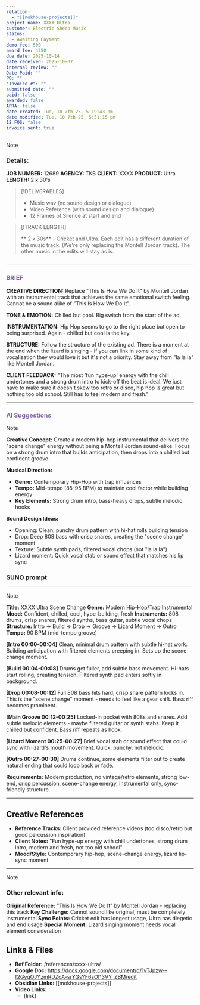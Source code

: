 ```yaml
---
relation:
  - "[[mokhouse-projects]]"
project name: XXXX Ultra
customer: Electric Sheep Music
status:
  - Awaiting Payment
demo fee: 500
award fee: 4250
due date: 2025-10-14
date received: 2025-10-07
internal review: ""
Date Paid: ""
PO: ""
"Invoice #": ""
submitted date: ""
paid: false
awarded: false
APRA: false
date created: Tue, 10 7th 25, 5:19:43 pm
date modified: Tue, 10 7th 25, 5:51:15 pm
12 FOS: false
invoice sent: true
---
```


> [!NOTE]
> ### Details:
>
>
> **JOB NUMBER:** 12689
> **AGENCY:** TKB
> **CLIENT:** XXXX
> **PRODUCT:** Ultra
> **LENGTH:** 2 x 30's
>

> [!DELIVERABLES]
>
> - Music wav (no sound design or dialogue)
> - Video Reference (with sound design and dialogue)
> - 12 Frames of Silence at start and end
>

> [!TRACK LENGTH]
>
> ** 2 x 30s** - Cricket and Ultra. Each edit has a different duration of the music track. (We're only replacing the Montell Jordan track). The other music in the edits will stay as is.


```YYMMDD_12689_XXXX_3A_Mus.wav
```

---
### <font color="#8064a2">BRIEF</font>


**CREATIVE DIRECTION:**
Replace "This Is How We Do It" by Montell Jordan with an instrumental track that achieves the same emotional switch feeling. Cannot be a sound alike of "This Is How We Do It".

**TONE & EMOTION:**
Chilled but cool. Big switch from the start of the ad.

**INSTRUMENTATION:**
Hip Hop seems to go to the right place but open to being surprised. Again - chilled but cool is the key.

**STRUCTURE:**
Follow the structure of the existing ad. There is a moment at the end when the lizard is singing - if you can link in some kind of vocalisation they would love it but it's not a priority. Stay away from "la la la" like Montell Jordan.

**CLIENT FEEDBACK:**
"The most 'fun hype-up' energy with the chill undertones and a strong drum intro to kick-off the beat is ideal. We just have to make sure it doesn't skew too retro or disco, hip hop is great but nothing too old school. Still has to feel modern and fresh."


---


### <font color="#8064a2">AI Suggestions</font>

> [!NOTE]
> **Creative Concept:**
> Create a modern hip-hop instrumental that delivers the "scene change" energy without being a Montell Jordan sound-alike. Focus on a strong drum intro that builds anticipation, then drops into a chilled but confident groove.
>
> **Musical Direction:**
> - **Genre:** Contemporary Hip-Hop with trap influences
> - **Tempo:** Mid-tempo (85-95 BPM) to maintain cool factor while building energy
> - **Key Elements:** Strong drum intro, bass-heavy drops, subtle melodic hooks
>
> **Sound Design Ideas:**
> - Opening: Clean, punchy drum pattern with hi-hat rolls building tension
> - Drop: Deep 808 bass with crisp snares, creating the "scene change" moment
> - Texture: Subtle synth pads, filtered vocal chops (not "la la la")
> - Lizard moment: Quick vocal stab or sound effect that matches his lip sync
>


### SUNO prompt
********
> [!NOTE]
> **Title:** XXXX Ultra Scene Change
> **Genre:** Modern Hip-Hop/Trap Instrumental
> **Mood:** Confident, chilled, cool, hype-building, fresh
> **Instruments:** 808 drums, crisp snares, filtered synths, bass guitar, subtle vocal chops
> **Structure:** Intro → Build → Drop → Groove → Lizard Moment → Outro
> **Tempo:** 90 BPM (mid-tempo groove)
>
> **[Intro 00:00-00:04]** Clean, minimal drum pattern with subtle hi-hat work. Building anticipation with filtered elements creeping in. Sets up the scene change moment.
>
> **[Build 00:04-00:08]** Drums get fuller, add subtle bass movement. Hi-hats start rolling, creating tension. Filtered synth pad enters softly in background.
>
> **[Drop 00:08-00:12]** Full 808 bass hits hard, crisp snare pattern locks in. This is the "scene change" moment - needs to feel like a gear shift. Bass riff becomes prominent.
>
> **[Main Groove 00:12-00:25]** Locked-in pocket with 808s and snares. Add subtle melodic elements - maybe filtered guitar or synth stabs. Keep it chilled but confident. Bass riff repeats as hook.
>
> **[Lizard Moment 00:25-00:27]** Brief vocal stab or sound effect that could sync with lizard's mouth movement. Quick, punchy, not melodic.
>
> **[Outro 00:27-00:30]** Drums continue, some elements filter out to create natural ending that could loop back or fade.
>
> **Requirements:** Modern production, no vintage/retro elements, strong low-end, crisp percussion, scene-change energy, instrumental only, sync-friendly structure.

---

## Creative References

- **Reference Tracks:** Client provided reference videos (too disco/retro but good percussion inspiration)
- **Client Notes:** "Fun hype-up energy with chill undertones, strong drum intro, modern and fresh, not too old school"
- **Mood/Style:** Contemporary hip-hop, scene-change energy, lizard lip-sync moment

---

> [!NOTE]
> ### Other relevant info:
>
> **Original Reference:** "This Is How We Do It" by Montell Jordan - replacing this track
> **Key Challenge:** Cannot sound like original, must be completely instrumental
> **Sync Points:** Cricket edit has longest usage, Ultra has diegetic and end usage
> **Special Moment:** Lizard singing moment needs vocal element consideration
>
>

## Links & Files
- **Ref Folder:** /references/xxxx-ultra/
- **Google Doc:** https://docs.google.com/document/d/1vTJpzw--f2GyqOJYzmRDZoA-srYGsYF6sOI13VY_ZBM/edit
- **Obsidian Links:** [[mokhouse-projects]]
- **Video Links**:
	- [link] <if required>
